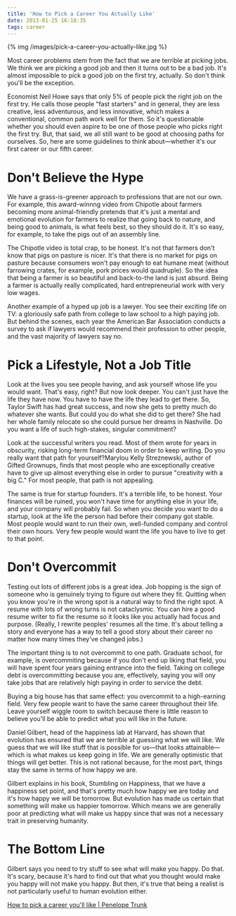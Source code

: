 ```yaml
---
title: 'How to Pick a Career You Actually Like'
date: 2013-01-25 16:18:35
tags: career
---
```


{% img /images/pick-a-career-you-actually-like.jpg %}

Most career problems stem from the fact that we are terrible at picking jobs. We think we are picking a good job and then it turns out to be a bad job. It's almost impossible to pick a good job on the first try, actually. So don't think you'll be the exception.

Economist Neil Howe says that only 5% of people pick the right job on the first try. He calls those people "fast starters" and in general, they are less creative, less adventurous, and less innovative, which makes a conventional, common path work well for them. So it's questionable whether you should even aspire to be one of those people who picks right the first try. But, that said, we all still want to be good at choosing paths for ourselves. So, here are some guidelines to think about—whether it's our first career or our fifth career.

Don't Believe the Hype
===
We have a grass-is-greener approach to professions that are not our own. For example, this award-winnng video from Chipotle about farmers becoming more animal-friendly pretends that it's just a mental and emotional evolution for farmers to realize that going back to nature, and being good to animals, is what feels best, so they should do it. It's so easy, for example, to take the pigs out of an assembly line.

The Chipotle video is total crap, to be honest. It's not that farmers don't know that pigs on pasture is nicer. It's that there is no market for pigs on pasture because consumers won't pay enough to eat humane meat (without farrowing crates, for example, pork prices would quadruple). So the idea that being a farmer is so beautiful and back-to-the land is just absurd. Being a farmer is actually really complicated, hard entrepreneurial work with very low wages.

Another example of a hyped up job is a lawyer. You see their exciting life on TV: a gloriously safe path from college to law school to a high paying job. But behind the scenes, each year the American Bar Association conducts a survey to ask if lawyers would recommend their profession to other people, and the vast majority of lawyers say no.

Pick a Lifestyle, Not a Job Title
===
Look at the lives you see people having, and ask yourself whose life you would want. That's easy, right? But now look deeper. You can't just have the life they have now. You have to have the life they lead to get there. So, Taylor Swift has had great success, and now she gets to pretty much do whatever she wants. But could you do what she did to get there? She had her whole family relocate so she could pursue her dreams in Nashville. Do you want a life of such high-stakes, singular commitment?

Look at the successful writers you read. Most of them wrote for years in obscurity, risking long-term financial doom in order to keep writing. Do you really want that path for yourself?Marylou Kelly Streznewski, author of Gifted Grownups, finds that most people who are exceptionally creative have to give up almost everything else in order to pursue "creativity with a big C." For most people, that path is not appealing.

The same is true for startup founders. It's a terrible life, to be honest. Your finances will be ruined, you won't have time for anything else in your life, and your company will probably fail. So when you decide you want to do a startup, look at the life the person had before their company got stable. Most people would want to run their own, well-funded company and control their own hours. Very few people would want the life you have to live to get to that point.

Don't Overcommit
===
Testing out lots of different jobs is a great idea. Job hopping is the sign of someone who is genuinely trying to figure out where they fit. Quitting when you know you're in the wrong spot is a natural way to find the right spot. A resume with lots of wrong turns is not cataclysmic. You can hire a good resume writer to fix the resume so it looks like you actually had focus and purpose. (Really, I rewrite peoples' resumes all the time. It's about telling a story and everyone has a way to tell a good story about their career no matter how many times they've changed jobs.)

The important thing is to not overcommit to one path. Graduate school, for example, is overcommiting because if you don't end up liking that field, you will have spent four years gaining entrance into the field. Taking on college debt is overcommitting because you are, effectively, saying you will ony take jobs that are relatively high paying in order to service the debt.

Buying a big house has that same effect: you overcommit to a high-earning field. Very few people want to have the same career throughout their life. Leave yourself wiggle room to switch because there is little reason to believe you'll be able to predict what you will like in the future.

Daniel Gilbert, head of the happiness lab at Harvard, has shown that evolution has ensured that we are terrible at guessing what we will like. We guess that we will like stuff that is possible for us—that looks attainable—which is what makes us keep going in life. We are generally optimistic that things will get better. This is not rational because, for the most part, things stay the same in terms of how happy we are.

Gilbert explains in his book, Stumbling on Happiness, that we have a happiness set point, and that's pretty much how happy we are today and it's how happy we will be tomorrow. But evolution has made us certain that something will make us happier tomorrow. Which means we are generally poor at predicting what will make us happy since that was not a necessary trait in preserving humanity.

The Bottom Line
===
Gilbert says you need to try stuff to see what will make you happy. Do that. It's scary, because it's hard to find out that what you thought would make you happy will not make you happy. But then, it's true that being a realist is not particularly useful to human evolution either.

[How to pick a career you'll like | Penelope Trunk](http://blog.penelopetrunk.com/2012/10/01/how-to-pick-a-career-youll-like/)

